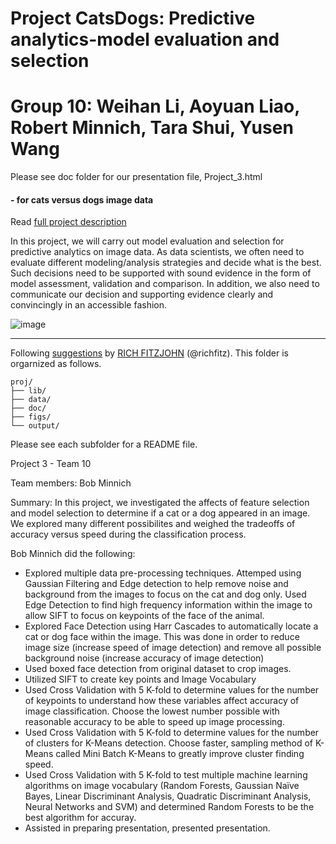 # Project CatsDogs: Predictive analytics-model evaluation and selection

# Group 10: Weihan Li, Aoyuan Liao, Robert Minnich, Tara Shui, Yusen Wang

Please see doc folder for our presentation file, Project_3.html

#### - for cats versus dogs image data

Read [full project description](doc/project3_desc.md)

In this project, we will carry out model evaluation and selection for predictive analytics on image data. As data scientists, we often need to evaluate different modeling/analysis strategies and decide what is the best. Such decisions need to be supported with sound evidence in the form of model assessment, validation and comparison. In addition, we also need to communicate our decision and supporting evidence clearly and convincingly in an accessible fashion.

![image](https://i.ytimg.com/vi/8Ryo8Pf4NNE/hqdefault.jpg)

---
Following [suggestions](http://nicercode.github.io/blog/2013-04-05-projects/) by [RICH FITZJOHN](http://nicercode.github.io/about/#Team) (@richfitz). This folder is orgarnized as follows.

```
proj/
├── lib/
├── data/
├── doc/
├── figs/
└── output/
```

Please see each subfolder for a README file.

Project 3 - Team 10

Team members: Bob Minnich

Summary: In this project, we investigated the affects of feature selection and model selection to determine if a cat or a dog appeared in an image. We explored many different possibilites and weighed the tradeoffs of accuracy versus speed during the classification process.

Bob Minnich did the following:
* Explored multiple data pre-processing techniques. Attemped using Gaussian Filtering and Edge detection to help remove noise and background from the images to focus on the cat and dog only. Used Edge Detection to find high frequency information within the image to allow SIFT to focus on keypoints of the face of the animal.
* Explored Face Detection using Harr Cascades to automatically locate a cat or dog face within the image. This was done in order to reduce image size (increase speed of image detection) and remove all possible background noise  (increase accuracy of image detection)
* Used boxed face detection from original dataset  to crop images.
* Utilized SIFT to create key points and Image Vocabulary
* Used Cross Validation with 5 K-fold to determine values for the number of keypoints to understand how these variables affect accuracy of image classification. Choose the lowest number possible with reasonable accuracy to be able to speed up image processing. 
* Used Cross Validation with 5 K-fold to determine values for the number of clusters for K-Means detection. Choose faster, sampling method of K-Means called Mini Batch K-Means to greatly improve cluster finding speed.
* Used Cross Validation  with 5 K-fold to test multiple machine learning algorithms on image vocabulary (Random Forests, Gaussian Naïve Bayes, Linear Discriminant Analysis, Quadratic Discriminant Analysis, Neural Networks and SVM)  and determined Random Forests to be the best algorithm for accuray.
* Assisted in preparing presentation, presented presentation.

